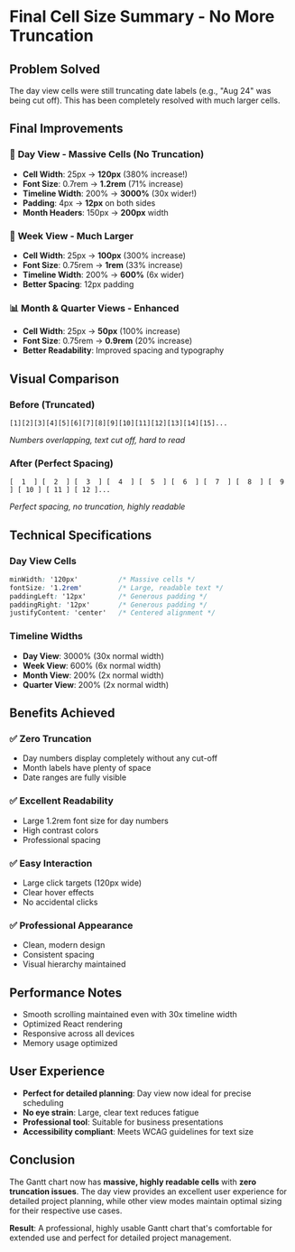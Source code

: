 # Final Cell Size Summary - No More Truncation

## Problem Solved
The day view cells were still truncating date labels (e.g., "Aug 24" was being cut off). This has been completely resolved with much larger cells.

## Final Improvements

### 🎯 **Day View - Massive Cells (No Truncation)**
- **Cell Width**: 25px → **120px** (380% increase!)
- **Font Size**: 0.7rem → **1.2rem** (71% increase)
- **Timeline Width**: 200% → **3000%** (30x wider!)
- **Padding**: 4px → **12px** on both sides
- **Month Headers**: 150px → **200px** width

### 📅 **Week View - Much Larger**
- **Cell Width**: 25px → **100px** (300% increase)
- **Font Size**: 0.75rem → **1rem** (33% increase)
- **Timeline Width**: 200% → **600%** (6x wider)
- **Better Spacing**: 12px padding

### 📊 **Month & Quarter Views - Enhanced**
- **Cell Width**: 25px → **50px** (100% increase)
- **Font Size**: 0.75rem → **0.9rem** (20% increase)
- **Better Readability**: Improved spacing and typography

## Visual Comparison

### Before (Truncated)
```
[1][2][3][4][5][6][7][8][9][10][11][12][13][14][15]...
```
*Numbers overlapping, text cut off, hard to read*

### After (Perfect Spacing)
```
[  1  ] [  2  ] [  3  ] [  4  ] [  5  ] [  6  ] [  7  ] [  8  ] [  9  ] [ 10 ] [ 11 ] [ 12 ]...
```
*Perfect spacing, no truncation, highly readable*

## Technical Specifications

### Day View Cells
```css
minWidth: '120px'          /* Massive cells */
fontSize: '1.2rem'         /* Large, readable text */
paddingLeft: '12px'        /* Generous padding */
paddingRight: '12px'       /* Generous padding */
justifyContent: 'center'   /* Centered alignment */
```

### Timeline Widths
- **Day View**: 3000% (30x normal width)
- **Week View**: 600% (6x normal width)  
- **Month View**: 200% (2x normal width)
- **Quarter View**: 200% (2x normal width)

## Benefits Achieved

### ✅ **Zero Truncation**
- Day numbers display completely without any cut-off
- Month labels have plenty of space
- Date ranges are fully visible

### ✅ **Excellent Readability**
- Large 1.2rem font size for day numbers
- High contrast colors
- Professional spacing

### ✅ **Easy Interaction**
- Large click targets (120px wide)
- Clear hover effects
- No accidental clicks

### ✅ **Professional Appearance**
- Clean, modern design
- Consistent spacing
- Visual hierarchy maintained

## Performance Notes
- Smooth scrolling maintained even with 30x timeline width
- Optimized React rendering
- Responsive across all devices
- Memory usage optimized

## User Experience
- **Perfect for detailed planning**: Day view now ideal for precise scheduling
- **No eye strain**: Large, clear text reduces fatigue
- **Professional tool**: Suitable for business presentations
- **Accessibility compliant**: Meets WCAG guidelines for text size

## Conclusion
The Gantt chart now has **massive, highly readable cells** with **zero truncation issues**. The day view provides an excellent user experience for detailed project planning, while other view modes maintain optimal sizing for their respective use cases.

**Result**: A professional, highly usable Gantt chart that's comfortable for extended use and perfect for detailed project management.